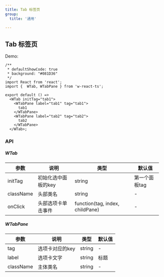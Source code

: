 ```yaml
---
title: Tab 标签页
group: 
  title: '通用'
  
---
```


## Tab 标签页

Demo:

```tsx
/**
 * defaultShowCode: true
 * background: "#081D36"
 */
import React from 'react';
import {  WTab, WTabPane } from 'w-react-ts';

export default () =>
  <WTab initTag="tab1">
    <WTabPane label="tab1" tag="tab1">
      tab1
    </WTabPane>
    <WTabPane label="tab2" tag="tab2">
      tab2
    </WTabPane>
  </WTab>;
```

### API
##### WTab
|参数|说明|类型|默认值|
|--|--|--|--|
|initTag|初始化选中面板的key|string|第一个面板tag|
|className|头部类名|string|-|
|onClick|头部选项卡单击事件|function(tag, index, childPane)|-|

##### WTabPane
|参数|说明|类型|默认值|
|--|--|--|--|
|tag|选项卡对应的key|string|-|
|label|选项卡文字|string|标题|
|className|主体类名|string|-|
